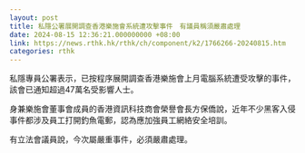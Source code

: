 ```yaml
---
layout: post
title: 私隱公署展開調查香港樂施會系統遭攻擊事件　有議員稱須嚴肅處理
date: 2024-08-15 12:36:21.000000000 +08:00
link: https://news.rthk.hk/rthk/ch/component/k2/1766266-20240815.htm
categories: rthk
---
```


私隱專員公署表示，已按程序展開調查香港樂施會上月電腦系統遭受攻擊的事件，該會已通知超過47萬名受影響人士。

身兼樂施會董事會成員的香港資訊科技商會榮譽會長方保僑說，近年不少黑客入侵事件都涉及員工打開釣魚電郵，認為應加強員工網絡安全培訓。

有立法會議員說，今次屬嚴重事件，必須嚴肅處理。
